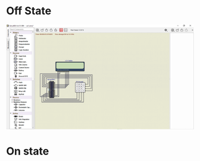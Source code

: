 # Off State
  ![offstate](https://github.com/BhargavaRaj/M2_Calculator/blob/0ad62b079d390d188250c26097cd224d7923675f/6_Output/2022-04-21%20(2).png)

# On state
